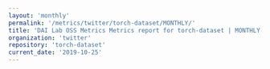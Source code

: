 ```yaml
---
layout: 'monthly'
permalink: '/metrics/twitter/torch-dataset/MONTHLY/'
title: 'DAI Lab OSS Metrics Metrics report for torch-dataset | MONTHLY-REPORT-2019-10-25'
organization: 'twitter'
repository: 'torch-dataset'
current_date: '2019-10-25'
---
```

